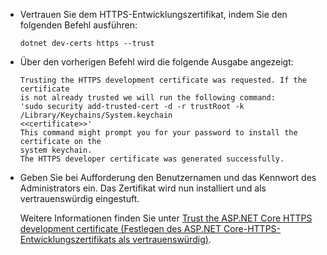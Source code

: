 * Vertrauen Sie dem HTTPS-Entwicklungszertifikat, indem Sie den folgenden Befehl ausführen:

    ```console
    dotnet dev-certs https --trust
    ```

* Über den vorherigen Befehl wird die folgende Ausgabe angezeigt:

    ```console
    Trusting the HTTPS development certificate was requested. If the certificate 
    is not already trusted we will run the following command:
    'sudo security add-trusted-cert -d -r trustRoot -k /Library/Keychains/System.keychain 
    <<certificate>>'
    This command might prompt you for your password to install the certificate on the 
    system keychain.
    The HTTPS developer certificate was generated successfully.
    ```

* Geben Sie bei Aufforderung den Benutzernamen und das Kennwort des Administrators ein.  Das Zertifikat wird nun installiert und als vertrauenswürdig eingestuft.

    Weitere Informationen finden Sie unter [Trust the ASP.NET Core HTTPS development certificate (Festlegen des ASP.NET Core-HTTPS-Entwicklungszertifikats als vertrauenswürdig)](xref:security/enforcing-ssl#trust-the-aspnet-core-https-development-certificate-on-windows-and-macos).